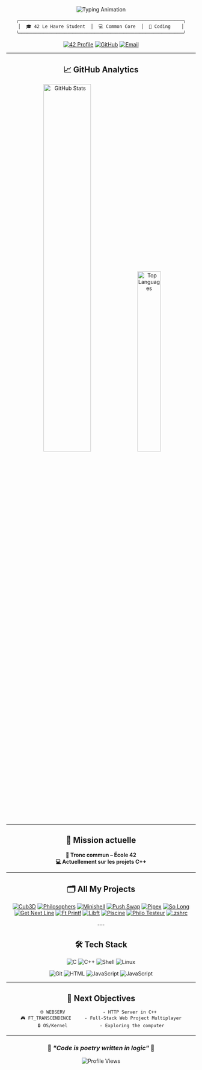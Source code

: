 <div align="center">

<img src="https://readme-typing-svg.demolab.com?font=Fira+Code&weight=600&size=30&duration=2500&pause=800&color=58A6FF&center=true&vCenter=true&width=500&lines=Hello%2C+I'm+Marius;Student+at+42+Le+Havre;Future+Developer;System+Programming;Building+the+future..." alt="Typing Animation" />



```ascii
╭─────────────────────────────────────────────────────────────╮
│  🎓 42 Le Havre Student  │  💻 Common Core  │  🚀 Coding    │
╰─────────────────────────────────────────────────────────────╯
```

[![42 Profile](https://img.shields.io/badge/42-mpapin-1a1a1a?style=for-the-badge&logo=42&logoColor=white&labelColor=2d3748&color=1a1a1a&t=20250701)](https://profile.intra.42.fr/users/mpapin)
[![GitHub](https://img.shields.io/badge/GitHub-mmmharius-1a1a1a?style=for-the-badge&logo=github&logoColor=white&labelColor=2d3748&color=1a1a1a&t=20250701)](https://github.com/mmmharius)
[![Email](https://img.shields.io/badge/Email-Contact-1a1a1a?style=for-the-badge&logo=gmail&logoColor=white&labelColor=2d3748&color=1a1a1a&t=20250701)](mailto:mpapin@student.42lehavre.fr)

</div>

---

<div align="center">

## 📈 **GitHub Analytics**

<div align="center">

<img width="50%" src="https://github-readme-stats.vercel.app/api?username=mmmharius&show_icons=true&theme=dark&hide_border=false&bg_color=000000&border_color=58a6ff&title_color=58a6ff&icon_color=f85149&text_color=c9d1d9&count_private=true&hide=issues&v=20250705" alt="GitHub Stats"/>
<img width="35%" src="https://github-readme-stats.vercel.app/api/top-langs/?username=mmmharius&layout=compact&theme=dark&hide_border=false&bg_color=000000&border_color=58a6ff&title_color=58a6ff&text_color=c9d1d9&langs_count=6&v=20250705" alt="Top Languages"/>

</div>


---

<div align="center">

## 🎯 **Mission actuelle**

**🧠 Tronc commun – École 42**  
**💻 Actuellement sur les projets C++**

</div>

---
<div align="center">

## 🗂️ **All My Projects**

[![Cub3D](https://github-readme-stats.vercel.app/api/pin/?username=mmmharius&repo=42_cub3d&theme=dark&bg_color=000000&border_color=58a6ff&title_color=58a6ff&icon_color=f85149&text_color=c9d1d9&cache_seconds=0)](https://github.com/mmmharius/42_cub3d)
[![Philosophers](https://github-readme-stats.vercel.app/api/pin/?username=mmmharius&repo=42_philosophers&theme=dark&bg_color=000000&border_color=58a6ff&title_color=58a6ff&icon_color=f85149&text_color=c9d1d9&cache_seconds=0)](https://github.com/mmmharius/42_philosophers)
[![Minishell](https://github-readme-stats.vercel.app/api/pin/?username=mmmharius&repo=42_minishell&theme=dark&bg_color=000000&border_color=58a6ff&title_color=58a6ff&icon_color=f85149&text_color=c9d1d9&cache_seconds=0)](https://github.com/mmmharius/42_minishell)
[![Push Swap](https://github-readme-stats.vercel.app/api/pin/?username=mmmharius&repo=42_push_swap&theme=dark&bg_color=000000&border_color=58a6ff&title_color=58a6ff&icon_color=f85149&text_color=c9d1d9&cache_seconds=0)](https://github.com/mmmharius/42_push_swap)
[![Pipex](https://github-readme-stats.vercel.app/api/pin/?username=mmmharius&repo=42_pipex&theme=dark&bg_color=000000&border_color=58a6ff&title_color=58a6ff&icon_color=f85149&text_color=c9d1d9&cache_seconds=0)](https://github.com/mmmharius/42_pipex)
[![So Long](https://github-readme-stats.vercel.app/api/pin/?username=mmmharius&repo=42_so_long&theme=dark&bg_color=000000&border_color=58a6ff&title_color=58a6ff&icon_color=f85149&text_color=c9d1d9&cache_seconds=0)](https://github.com/mmmharius/42_so_long)
[![Get Next Line](https://github-readme-stats.vercel.app/api/pin/?username=mmmharius&repo=42_get_next_line&theme=dark&bg_color=000000&border_color=58a6ff&title_color=58a6ff&icon_color=f85149&text_color=c9d1d9&cache_seconds=0)](https://github.com/mmmharius/42_get_next_line)
[![Ft Printf](https://github-readme-stats.vercel.app/api/pin/?username=mmmharius&repo=42_ft_printf&theme=dark&bg_color=000000&border_color=58a6ff&title_color=58a6ff&icon_color=f85149&text_color=c9d1d9&cache_seconds=0)](https://github.com/mmmharius/42_ft_printf)
[![Libft](https://github-readme-stats.vercel.app/api/pin/?username=mmmharius&repo=42_libft&theme=dark&bg_color=000000&border_color=58a6ff&title_color=58a6ff&icon_color=f85149&text_color=c9d1d9&cache_seconds=0)](https://github.com/mmmharius/42_libft)
[![Piscine](https://github-readme-stats.vercel.app/api/pin/?username=mmmharius&repo=42_piscine&theme=dark&bg_color=000000&border_color=58a6ff&title_color=58a6ff&icon_color=f85149&text_color=c9d1d9&cache_seconds=0)](https://github.com/mmmharius/42_piscine)
[![Philo Testeur](https://github-readme-stats.vercel.app/api/pin/?username=mmmharius&repo=philo_testeur&theme=dark&bg_color=000000&border_color=58a6ff&title_color=58a6ff&icon_color=f85149&text_color=c9d1d9&cache_seconds=0)](https://github.com/mmmharius/philo_testeur)
[![.zshrc](https://github-readme-stats.vercel.app/api/pin/?username=mmmharius&repo=.zshrc&theme=dark&bg_color=000000&border_color=58a6ff&title_color=58a6ff&icon_color=f85149&text_color=c9d1d9&cache_seconds=0)](https://github.com/mmmharius/.zshrc)

</div>
---

<div align="center">

## 🛠️ **Tech Stack**

![C](https://img.shields.io/badge/C-Advanced-2d3748?style=for-the-badge&logo=c&logoColor=white&labelColor=1a1a1a&t=20250701)
![C++](https://img.shields.io/badge/C++-Learning-2d3748?style=for-the-badge&logo=cplusplus&logoColor=white&labelColor=1a1a1a&t=20250701)
![Shell](https://img.shields.io/badge/Shell-Advanced-2d3748?style=for-the-badge&logo=gnubash&logoColor=white&labelColor=1a1a1a&t=20250701)
![Linux](https://img.shields.io/badge/Linux-Proficient-2d3748?style=for-the-badge&logo=linux&logoColor=white&labelColor=1a1a1a&t=20250701)

![Git](https://img.shields.io/badge/Git-Advanced-2d3748?style=for-the-badge&logo=git&logoColor=white&labelColor=1a1a1a&t=20250701)
![HTML](https://img.shields.io/badge/HTML5-Learning-2d3748?style=for-the-badge&logo=html5&logoColor=white&labelColor=1a1a1a&t=20250701)
![JavaScript](https://img.shields.io/badge/JavaScript-Learning-2d3748?style=for-the-badge&logo=javascript&logoColor=white&labelColor=1a1a1a&t=20250701)
![JavaScript](https://img.shields.io/badge/CSS-Learning-2d3748?style=for-the-badge&logo=css&logoColor=white&labelColor=1a1a1a&t=20250701)

</div>

---

## 🎯 **Next Objectives**

```
🌐 WEBSERV              - HTTP Server in C++  
🎮 FT_TRANSCENDENCE     - Full-Stack Web Project Multiplayer
🔒 OS/Kernel            - Exploring the computer
```


---

<div align="center">

### 🌟 *"Code is poetry written in logic"* 🌟

<!-- Badge temps réel avec l'API GitHub -->
![Profile Views](https://komarev.com/ghpvc/?username=mmmharius&style=for-the-badge&color=58a6ff&label=Visitors)

</div>
